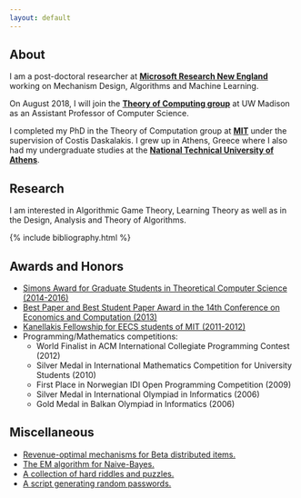 ```yaml
---
layout: default
---
```

## About

I am a post-doctoral researcher at **[Microsoft Research New England](https://www.microsoft.com/en-us/research/people/chtzamos/)** working on Mechanism Design, Algorithms and Machine Learning.

On August 2018, I will join the **[Theory of Computing group](http://research.cs.wisc.edu/areas/theory/)** at UW Madison as an Assistant Professor of Computer Science. 

I completed my PhD in the Theory of Computation group at **[MIT](http://www.mit.edu/)** under the supervision of Costis Daskalakis. I grew up in Athens, Greece where I also had my undergraduate studies at the **[National Technical University of Athens](http://www.ntua.gr)**.

## Research

I am interested in Algorithmic Game Theory, Learning Theory as well as in the Design, Analysis and Theory of Algorithms.

{% include bibliography.html %}

## Awards and Honors

*   [Simons Award for Graduate Students in Theoretical Computer Science (2014-2016)](https://www.simonsfoundation.org/funding/funding-opportunities/mathematics-physical-sciences/simons-award-for-graduate-students-in-theoretical-computer-science/2014-awardees/)
*   [Best Paper and Best Student Paper Award in the 14th Conference on Economics and Computation (2013)](http://www.sigecom.org/awards.html)
*   [Kanellakis Fellowship for EECS students of MIT (2011-2012)](https://www.eecs.mit.edu/academics-admissions/graduate-program/eecs-graduate-student-fellowship-awards-news/kanellakis)
*   Programming/Mathematics competitions:
    *   World Finalist in ACM International Collegiate Programming Contest (2012)
    *   Silver Medal in International Mathematics Competition for University Students (2010)
    *   First Place in Norwegian IDI Open Programming Competition (2009)
    *   Silver Medal in International Olympiad in Informatics (2006)
    *   Gold Medal in Balkan Olympiad in Informatics (2006)
    
## Miscellaneous

*   [Revenue-optimal mechanisms for Beta distributed items.](/betas)
*   [The EM algorithm for Naive-Bayes.](/em)
*   [A collection of hard riddles and puzzles.](/puzzles)
*   [A script generating random passwords.](/pwd)